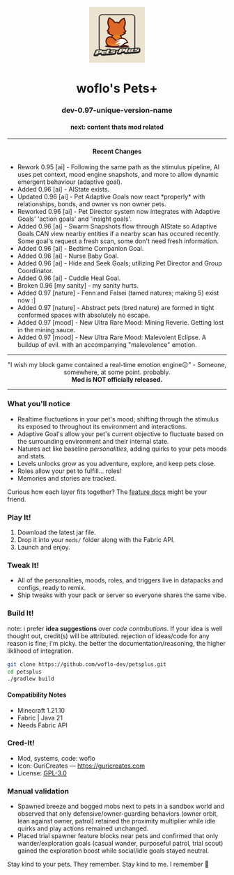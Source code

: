 <p align="center">
  <img src="src/main/resources/assets/petsplus/icon.png"
       alt="Pets+ icon"
       width="128">
</p>

<h1 align="center">woflo's Pets+</h1>
<h3 align="center">dev-0.97-unique-version-name</h3>
<h4 align="center">next: content thats mod related</h4>

---

<h4 align="center">Recent Changes</h4>
<ul>
  <li>Rework 0.95 [ai] - Following the same path as the stimulus pipeline, AI uses pet context, mood engine snapshots, and more to allow dynamic emergent behaviour (adaptive goal).</li>
  <li>Added 0.96 [ai] - AIState exists.</li>
  <li>Updated 0.96 [ai] - Pet Adaptive Goals now react *properly* with relationships, bonds, and owner vs non owner pets.</li>
	<li>Reworked 0.96 [ai] - Pet Director system now integrates with Adaptive Goals' 'action goals' and 'insight goals'.</li>
  <li>Added 0.96 [ai] - Swarm Snapshots flow through AIState so Adaptive Goals CAN view nearby entities if a nearby scan has occured recently. Some goal's request a fresh scan, some don't need fresh information.</li>
	<li>Added 0.96 [ai] - Bedtime Companion Goal.</li>
  <li>Added 0.96 [ai] - Nurse Baby Goal.</li>
  <li>Added 0.96 [ai] - Hide and Seek Goals; utilizing Pet Director and Group Coordinator.</li>
  <li>Added 0.96 [ai] - Cuddle Heal Goal.</li>
	<li>Broken 0.96 [my sanity] - my sanity hurts.</li>
  <li>Added 0.97 [nature] - Fenn and Falsei (tamed natures; making 5) exist now :]</li>
  <li>Added 0.97 [nature] - Abstract pets (bred nature) are formed in tight conformed spaces with absolutely no escape.</li>
  <li>Added 0.97 [mood] - New Ultra Rare Mood: Mining Reverie. Getting lost in the mining sauce.</li>
  <li>Added 0.97 [mood] - New Ultra Rare Mood: Malevolent Eclipse. A buildup of evil. with an accompanying "malevolence" emotion.</li>
</ul>

---

<p align="center">
  "I wish my block game contained a real-time emotion engine😔" - Someone, somewhere, at some point. probably.
  <br>
  <strong>Mod is NOT officially released.</strong>
</p>

---

### What you'll notice
- Realtime fluctuations in your pet's mood; shifting through the stimulus its exposed to throughout its environment and interactions.
- Adaptive Goal's allow your pet's current objective to fluctuate based on the surrounding environment and their internal state.
- Natures act like baseline *personalities*, adding quirks to your pets moods and stats.
- Levels unlocks grow as you adventure, explore, and keep pets close.
- Roles allow your pet to fulfill... roles!
- Memories and stories are tracked.

Curious how each layer fits together? The [feature docs](docs/features/_readme.md) might be your friend.

### Play It!
1. Download the latest jar file. 
2. Drop it into your `mods/` folder along with the Fabric API.
3. Launch and enjoy.

### Tweak It!
- All of the personalities, moods, roles, and triggers live in datapacks and configs, ready to remix.
- Ship tweaks with your pack or server so everyone shares the same vibe.

### Build It!
note: i prefer **idea suggestions** over *code contributions*. If your idea is well thought out, credit(s) will be attributed. rejection of ideas/code for any reason is fine; i'm picky. the better the documentation/reasoning, the higher liklihood of integration.

```bash
git clone https://github.com/woflo-dev/petsplus.git
cd petsplus
./gradlew build
```

#### Compatibility Notes
- Minecraft 1.21.10
- Fabric | Java 21
- Needs Fabric API

### Cred-It!
- Mod, systems, code: woflo
- Icon: GuriCreates — <https://guricreates.com>
- License: [GPL-3.0](LICENSE)

### Manual validation
- Spawned breeze and bogged mobs next to pets in a sandbox world and observed that only defensive/owner-guarding behaviors (owner orbit, lean against owner, patrol) retained the proximity multiplier while idle quirks and play actions remained unchanged.
- Placed trial spawner feature blocks near pets and confirmed that only wander/exploration goals (casual wander, purposeful patrol, trial scout) gained the exploration boost while social/idle goals stayed neutral.

Stay kind to your pets. They remember. Stay kind to me. I remember 🥺
